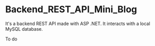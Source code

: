 # Backend_REST_API_Mini_Blog
It's a backend REST API made with ASP .NET. It interacts with a local MySQL database.

To do
